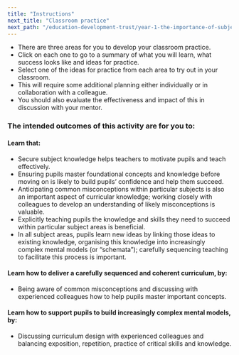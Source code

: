 ```yaml
---
title: "Instructions"
next_title: "Classroom practice"
next_path: "/education-development-trust/year-1-the-importance-of-subject-and-curriculum-knowledge/spring-week-5-ect-classroom-practice"
---
```




- There are three areas for you to develop your classroom practice.
- Click on each one to go to a summary of what you will learn, what success looks like and ideas for practice.
- Select one of the ideas for practice from each area to try out in your classroom.
- This will require some additional planning either individually or in collaboration with a colleague.
- You should also evaluate the effectiveness and impact of this in discussion with your mentor.

### The intended outcomes of this activity are for you to:

#### Learn that:
- Secure subject knowledge helps teachers to motivate pupils and teach effectively.                                                                                                                                                                    
- Ensuring pupils master foundational concepts and knowledge before moving on is likely to build pupils’ confidence and help them succeed.
- Anticipating common misconceptions within particular subjects is also an important aspect of curricular knowledge; working closely with colleagues to develop an understanding of likely misconceptions is valuable.                                 
- Explicitly teaching pupils the knowledge and skills they need to succeed within particular subject areas is beneficial.
- In all subject areas, pupils learn new ideas by linking those ideas to existing knowledge, organising this knowledge into increasingly complex mental models (or “schemata”); carefully sequencing teaching to facilitate this process is important.

#### Learn how to deliver a carefully sequenced and coherent curriculum, by:
- Being aware of common misconceptions and discussing with experienced colleagues how to help pupils master important concepts.

#### Learn how to support pupils to build increasingly complex mental models, by:
- Discussing curriculum design with experienced colleagues and balancing exposition, repetition, practice of critical skills and knowledge.

